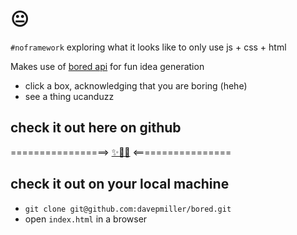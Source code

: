 # 😐
`#noframework` exploring what it looks like to only use js + css + html

Makes use of [bored api](https://www.boredapi.com) for fun idea generation

* click a box, acknowledging that you are boring (hehe)
* see a thing ucanduzz

## check it out here on github
=================> [✨🤠🤌](https://davepmiller.github.io/bored/) <=================

## check it out on your local machine
* `git clone git@github.com:davepmiller/bored.git`
* open `index.html` in a browser
